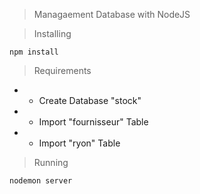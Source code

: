 >Managaement Database with NodeJS

>Installing
```
npm install
```
>Requirements
 - - Create Database "stock" </li>
 - - Import "fournisseur" Table</li>
 - - Import "ryon" Table</li>


>Running
```
nodemon server
```
